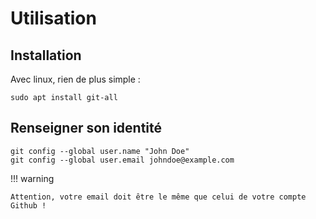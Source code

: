 # Utilisation
## Installation
Avec linux, rien de plus simple :
```shell
sudo apt install git-all
```

## Renseigner son identité
```shell
git config --global user.name "John Doe"
git config --global user.email johndoe@example.com
```
!!! warning 

    Attention, votre email doit être le même que celui de votre compte Github !